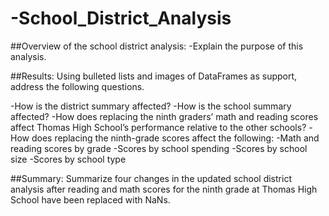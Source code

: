 # -School_District_Analysis

##Overview of the school district analysis: 
-Explain the purpose of this analysis.

##Results: Using bulleted lists and images of DataFrames as support, address the following questions.

-How is the district summary affected?
-How is the school summary affected?
-How does replacing the ninth graders’ math and reading scores affect Thomas High School’s performance relative to the other schools?
-How does replacing the ninth-grade scores affect the following:
-Math and reading scores by grade
-Scores by school spending
-Scores by school size
-Scores by school type

##Summary: Summarize four changes in the updated school district analysis after reading and math scores for the ninth grade at Thomas High School have been replaced with NaNs.
